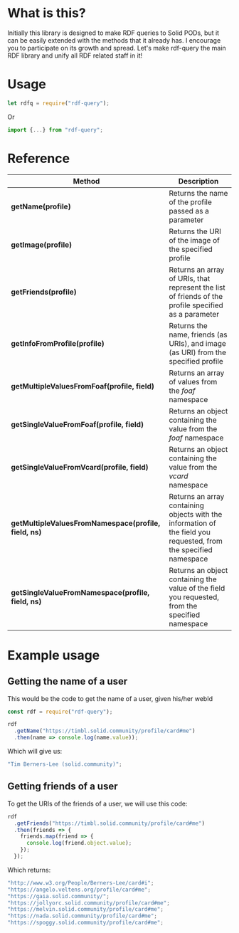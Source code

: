 # What is this?

Initially this library is designed to make RDF queries to Solid PODs, but it can be easily extended with the methods that it already has. I encourage you to participate on its growth and spread. Let's make rdf-query the main RDF library and unify all RDF related staff in it!

# Usage

```javascript
let rdfq = require("rdf-query");
```

Or

```javascript
import {...} from "rdf-query";
```

# Reference

| Method                                                 | Description                                                                                                       |
| ------------------------------------------------------ | ----------------------------------------------------------------------------------------------------------------- |
| **getName(profile)**                                   | Returns the name of the profile passed as a parameter                                                             |
| **getImage(profile)**                                  | Returns the URI of the image of the specified profile                                                             |
| **getFriends(profile)**                                | Returns an array of URIs, that represent the list of friends of the profile specified as a parameter              |
| **getInfoFromProfile(profile)**                        | Returns the name, friends (as URIs), and image (as URI) from the specified profile                                |
| **getMultipleValuesFromFoaf(profile, field)**          | Returns an array of values from the _foaf_ namespace                                                              |
| **getSingleValueFromFoaf(profile, field)**             | Returns an object containing the value from the _foaf_ namespace                                                  |
| **getSingleValueFromVcard(profile, field)**            | Returns an object containing the value from the _vcard_ namespace                                                 |
| **getMultipleValuesFromNamespace(profile, field, ns)** | Returns an array containing objects with the information of the field you requested, from the specified namespace |
| **getSingleValueFromNamespace(profile, field, ns)**    | Returns an object containing the value of the field you requested, from the specified namespace                   |

# Example usage

## Getting the name of a user

This would be the code to get the name of a user, given his/her webId

```javascript
const rdf = require("rdf-query");

rdf
  .getName("https://timbl.solid.community/profile/card#me")
  .then(name => console.log(name.value));
```

Which will give us:

```javascript
"Tim Berners-Lee (solid.community)";
```

## Getting friends of a user

To get the URIs of the friends of a user, we will use this code:

```javascript
rdf
  .getFriends("https://timbl.solid.community/profile/card#me")
  .then(friends => {
    friends.map(friend => {
      console.log(friend.object.value);
    });
  });
```

Which returns:

```javascript
"http://www.w3.org/People/Berners-Lee/card#i";
"https://angelo.veltens.org/profile/card#me";
"https://gaia.solid.community/";
"https://jollyorc.solid.community/profile/card#me";
"https://melvin.solid.community/profile/card#me";
"https://nada.solid.community/profile/card#me";
"https://spoggy.solid.community/profile/card#me";
```
